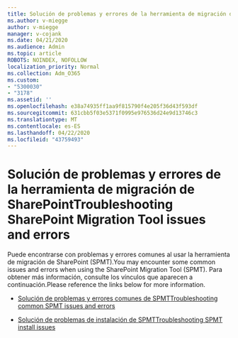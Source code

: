 ```yaml
---
title: Solución de problemas y errores de la herramienta de migración de SharePoint
ms.author: v-miegge
author: v-miegge
manager: v-cojank
ms.date: 04/21/2020
ms.audience: Admin
ms.topic: article
ROBOTS: NOINDEX, NOFOLLOW
localization_priority: Normal
ms.collection: Adm_O365
ms.custom:
- "5300030"
- "3178"
ms.assetid: ''
ms.openlocfilehash: e38a74935ff1aa9f815790f4e205f36d43f593df
ms.sourcegitcommit: 631cbb5f03e5371f0995e976536d24e9d13746c3
ms.translationtype: MT
ms.contentlocale: es-ES
ms.lasthandoff: 04/22/2020
ms.locfileid: "43759493"
---
```

# <a name="troubleshooting-sharepoint-migration-tool-issues-and-errors"></a><span data-ttu-id="a96f5-102">Solución de problemas y errores de la herramienta de migración de SharePoint</span><span class="sxs-lookup"><span data-stu-id="a96f5-102">Troubleshooting SharePoint Migration Tool issues and errors</span></span>

<span data-ttu-id="a96f5-103">Puede encontrarse con problemas y errores comunes al usar la herramienta de migración de SharePoint (SPMT).</span><span class="sxs-lookup"><span data-stu-id="a96f5-103">You may encounter some common issues and errors when using the SharePoint Migration Tool (SPMT).</span></span> <span data-ttu-id="a96f5-104">Para obtener más información, consulte los vínculos que aparecen a continuación.</span><span class="sxs-lookup"><span data-stu-id="a96f5-104">Please reference the links below for more information.</span></span>

- [<span data-ttu-id="a96f5-105">Solución de problemas y errores comunes de SPMT</span><span class="sxs-lookup"><span data-stu-id="a96f5-105">Troubleshooting common SPMT issues and errors</span></span>](https://docs.microsoft.com/sharepointmigration/troubleshooting-common-spmt-issues)

- [<span data-ttu-id="a96f5-106">Solución de problemas de instalación de SPMT</span><span class="sxs-lookup"><span data-stu-id="a96f5-106">Troubleshooting SPMT install issues</span></span>](https://docs.microsoft.com/sharepointmigration/spmt-install-issues)
